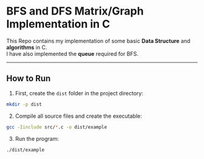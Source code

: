 # BFS and DFS Matrix/Graph Implementation in C
This Repo contains my implementation of some basic **Data Structure** and **algorithms** in C.  
I have also implemented the **queue** required for BFS.

---
## How to Run
1. First, create the `dist` folder in the project directory:
```bash
mkdir -p dist
```
2. Compile all source files and create the executable:
```bash
gcc -Iinclude src/*.c -o dist/example
```
3. Run the program:
```bash
./dist/example
```
